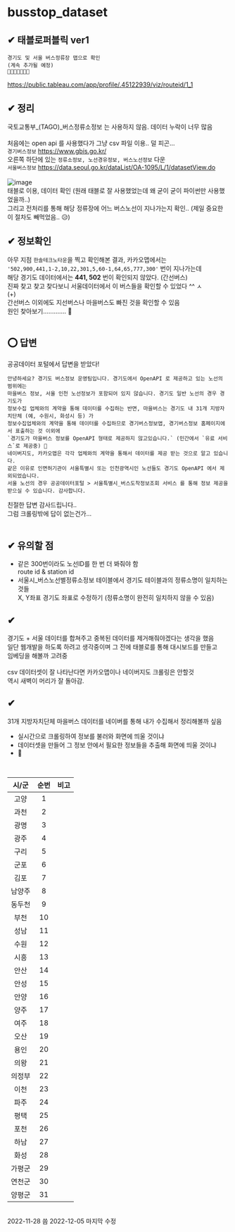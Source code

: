 # busstop_dataset
## ✔ 태블로퍼블릭 ver1 </br>
``` 
경기도 및 서울 버스정류장 맵으로 확인
(계속 추가될 예정)
🔽🔽🔽🔽🔽🔽🔽
```
https://public.tableau.com/app/profile/.45122939/viz/routeid/1_1 </br>

## ✔ 정리 </br>
국토교통부_(TAGO)_버스정류소정보 는 사용하지 않음. 데이터 누락이 너무 많음 </br>
</br>
처음에는 open api 를 사용했다가 그냥 csv 파일 이용.. 덜 피곤... </br>
`경기버스정보` https://www.gbis.go.kr/ </br>
오른쪽 하단에 있는 `정류소정보, 노선경유정보, 버스노선정보` 다운 </br>
`서울버스정보` https://data.seoul.go.kr/dataList/OA-1095/L/1/datasetView.do </br>
</br>
![image](https://user-images.githubusercontent.com/99319638/204149907-7b3d1791-44e9-447d-8b68-5df5f3bcc0cf.png) </br>
태블로 이용, 데이터 확인 (원래 태블로 잘 사용했었는데 왜 굳이 굳이 파이썬만 사용했었을까..) </br>
그리고 전처리를 통해 해당 정류장에 어느 버스노선이 지나가는지 확인.. (제일 중요한 이 절차도 빼먹었음.. 😥)
</br>
## ✔ 정보확인 </br>
아무 지점 `한솔테크노타운`을 찍고 확인해본 결과, 카카오맵에서는 </br>
`'502,900,441,1-2,10,22,301,5,60-1,64,65,777,300'` 번이 지나가는데 </br>
해당 경기도 데이터에서는 **441, 502** 번이 확인되지 않았다. (간선버스) </br>
진짜 찾고 찾고 찾다보니 서울데이터에서 이 버스들을 확인할 수 있었다 ^^ ㅅ </br>
(+) </br>
간선버스 이외에도 지선버스나 마을버스도 빠진 것을 확인할 수 있음 </br>
원인 찾아보기............. 🤯 </br>
</br>
## ⭕ 답변 </br>
공공데이터 포털에서 답변을 받았다!
```
안녕하세요? 경기도 버스정보 운영팀입니다. 경기도에서 OpenAPI 로 제공하고 있는 노선의 범위에는
마을버스 정보, 서울 인천 노선정보가 포함되어 있지 않습니다. 경기도 일반 노선의 경우 경기도가 
정보수집 업체와의 계약을 통해 데이터를 수집하는 반면, 마을버스는 경기도 내 31개 지방자치단체 (예, 수원시, 화성시 등) 가 
정보수집업체와의 계약을 통해 데이터를 수집하므로 경기버스정보앱, 경기버스정보 홈페이지에서 표출하는 것 이외에 
`경기도가 마을버스 정보를 OpenAPI 형태로 제공하지 않고있습니다.` (민간에서 `유료 서비스`로 제공중) 🥲
네이버지도, 카카오맵은 각각 업체와의 계약을 통해서 데이터를 제공 받는 것으로 알고 있습니다. 
같은 이유로 인면허기관이 서울특별시 또는 인천광역시인 노선들도 경기도 OpenAPI 에서 제외되었습니다. 
서울 노선의 경우 공공데이터포털 > 서울특별시_버스도착정보조회 서비스 를 통해 정보 제공을 받으실 수 있습니다. 감사합니다.
```
친절한 답변 감사드립니다.. </br>
그럼 크롤링밖에 답이 없는건가... </br> 
</br>
## ✔ 유의할 점 </br>
- 같은 300번이라도 노선ID를 한 번 더 봐줘야 함 </br>
route id & station id </br>
- 서울시_버스노선별정류소정보 테이블에서 경기도 테이블과의 정류소명이 일치하는 것들 </br>
X, Y좌표 경기도 좌표로 수정하기 (정류소명이 완전히 일치하지 않을 수 있음)</br>
## ✔ </br>
경기도 + 서울 데이터를 합쳐주고 중복된 데이터를 제거해줘야겠다는 생각을 했음 </br>
일단 웹개발을 하도록 하려고 생각중이며 그 전에 태블로를 통해 대시보드를 만들고 </br>
임베딩을 해볼까 고려중 </br>
</br>
csv 데이터셋이 잘 나타난다면 카카오맵이나 네이버지도 크롤링은 안할것 </br>
역시 새벽이 머리가 잘 돌아감.
## ✔ </br>
31개 지방자치단체 마을버스 데이터를 네이버를 통해 내가 수집해서 정리해볼까 싶음 </br>
- 실시간으로 크롤링하여 정보를 불러와 화면에 띄울 것이냐
- 데이터셋을 만들어 그 정보 안에서 필요한 정보들을 추출해 화면에 띄울 것이냐
- 🙊 
</br>

|시/군|순번|비고|
|:---:|:---:|:---:|
|고양|1||
|과천|2||
|광명|3||
|광주|4||
|구리|5||
|군포|6||
|김포|7||
|남양주|8||
|동두천|9||
|부천|10||
|성남|11||
|수원|12||
|시흥|13||
|안산|14||
|안성|15||
|안양|16||
|양주|17||
|여주|18||
|오산|19||
|용인|20||
|의왕|21||
|의정부|22||
|이천|23||
|파주|24||
|평택|25||
|포천|26||
|하남|27||
|화성|28||
|가평군|29||
|연천군|30||
|양평군|31||
</br>
2022-11-28 씀 2022-12-05 마지막 수정

